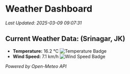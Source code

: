 
# Weather Dashboard

_Last Updated: 2025-03-09 09:07:31_

## Current Weather Data: (Srinagar, JK)
- **Temperature:** 16.2 °C ![Temperature Badge](https://img.shields.io/badge/Temperature-Low%20Temp-blue)
- **Wind Speed:** 7.1 km/h ![Wind Speed Badge](https://img.shields.io/badge/Wind%20Speed-Light%20Wind-blue)

*Powered by Open-Meteo API*
